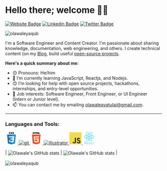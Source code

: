 # Hello there; welcome 👋🏾

 [![Website Badge](https://img.shields.io/badge/-YaqubOlawale.com-000000?style=for-the-badge&logo=Google-Chrome&logoColor=white&link=https://github.com/YaqubOlawale)](https://github.com/YaqubOlawale) [![Linkedin Badge](https://img.shields.io/badge/-YaqubOlawale-blue?style=for-the-badge&logo=Linkedin&logoColor=white&link=https://www.linkedin.com/in/yaqub-olawale-ayatulai-72b080219/)](https://www.linkedin.com/in/yaqub-olawale-ayatulai-72b080219/) [![Twitter Badge](https://img.shields.io/badge/-@YaqubOlawale-1ca0f1?style=for-the-badge&logo=twitter&logoColor=white&link=https://twitter.com/YaqubOlawale)](https://twitter.com/YaqubOlawale)<p align="left"> <img src="https://komarev.com/ghpvc/?username=olawaleyaqub&label=Profile%20views&color=0e75b6&style=flat" alt="olawaleyaqub" /> </p>

I'm a Software Engineer and Content Creator. I'm passionate about sharing knowledge, documentation, web engineering, and others. I create technical content (on my [Blog](https://hashnode.com/@olawaleayatulai),  build useful [open-source projects](https://github.com/YaqubOlawale).

**Here's a quick summary about me**:

- 😊 Pronouns: He/him
- 🌱 I’m currently learning JavaScript, Reactjs, and Nodejs.
- 😊 I’m looking for help with open source projects, hackathons, internships, and entry-level opportunities.
- 💼 Job interests: Software Engineer, Front Engineer, or UI Engineer (Intern or Junior level).
- 📫 You can contact me by emailing olawaleayatulai@gmail.com.

---
<h3 align="left">Languages and Tools:</h3>
        <p align="left"> <a
                href="https://www.w3schools.com/css/"
                target="_blank"
                rel="noreferrer"
            > <img
                    src="https://raw.githubusercontent.com/devicons/devicon/master/icons/css3/css3-original-wordmark.svg"
                    alt="css3"
                    width="40"
                    height="40"
                /> </a>  <a
                href="https://git-scm.com/"
                target="_blank"
                rel="noreferrer"
            > <img
                    src="https://www.vectorlogo.zone/logos/git-scm/git-scm-icon.svg"
                    alt="git"
                    width="40"
                    height="40"
                /> </a> <a
                href="https://www.w3.org/html/"
                target="_blank"
                rel="noreferrer"
            > <img
                    src="https://raw.githubusercontent.com/devicons/devicon/master/icons/html5/html5-original-wordmark.svg"
                    alt="html5"
                    width="40"
                    height="40"
                /> </a> <a
                href="https://www.adobe.com/in/products/illustrator.html"
                target="_blank"
                rel="noreferrer"
            > <img
                    src="https://www.vectorlogo.zone/logos/adobe_illustrator/adobe_illustrator-icon.svg"
                    alt="illustrator"
                    width="40"
                    height="40"
                /> </a> <a
                href="https://developer.mozilla.org/en-US/docs/Web/JavaScript"
                target="_blank"
                rel="noreferrer"
            > <img
                    src="https://raw.githubusercontent.com/devicons/devicon/master/icons/javascript/javascript-original.svg"
                    alt="javascript"
                    width="40"
                    height="40"
                /> </a> <a
                href="https://reactjs.org/"
                target="_blank"
                rel="noreferrer"
            > <img
                    src="https://raw.githubusercontent.com/devicons/devicon/master/icons/react/react-original-wordmark.svg"
                    alt="react"
                    width="40"
                    height="40"
                /> </a> </p>


        

| <img align="center" src="https://github-readme-stats.vercel.app/api?username=OlawaleYaqub&show_icons=true&include_all_commits=true&hide_border=true" alt="Olawale's GitHub stats" /> | <img align="center" src="https://github-readme-stats.vercel.app/api/top-langs/?username=OlawaleYaqub&langs_count=8&layout=compact&hide_border=true" alt="Olawale's GitHub stats" /> |<p><img align="center" src="https://github-readme-streak-stats.herokuapp.com/?user=olawaleyaqub&" alt="olawaleyaqub" /></p>


